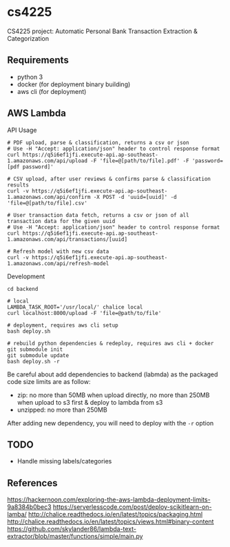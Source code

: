 # cs4225
CS4225 project: Automatic Personal Bank Transaction Extraction &amp; Categorization

## Requirements
- python 3
- docker (for deployment binary building)
- aws cli (for deployment)

## AWS Lambda

API Usage

```
# PDF upload, parse & classification, returns a csv or json
# Use -H "Accept: application/json" header to control response format
curl https://q5i6ef1jfi.execute-api.ap-southeast-1.amazonaws.com/api/upload -F 'file=@[path/to/file].pdf' -F 'password=[pdf password]'

# CSV upload, after user reviews & confirms parse & classification results
curl -v https://q5i6ef1jfi.execute-api.ap-southeast-1.amazonaws.com/api/confirm -X POST -d 'uuid=[uuid]' -d 'file=@[path/to/file].csv'

# User transaction data fetch, returns a csv or json of all transaction data for the given uuid
# Use -H "Accept: application/json" header to control response format
curl https://q5i6ef1jfi.execute-api.ap-southeast-1.amazonaws.com/api/transactions/[uuid]

# Refresh model with new csv data
curl -v https://q5i6ef1jfi.execute-api.ap-southeast-1.amazonaws.com/api/refresh-model
```

Development

```
cd backend

# local
LAMBDA_TASK_ROOT='/usr/local/' chalice local
curl localhost:8000/upload -F 'file=@path/to/file'

# deployment, requires aws cli setup
bash deploy.sh

# rebuild python dependencies & redeploy, requires aws cli + docker
git submodule init
git submodule update
bash deploy.sh -r
```

Be careful about add dependencies to backend (labmda) as the packaged code size limits are as follow:

- zip: no more than 50MB when upload directly, no more than 250MB when upload to s3 first & deploy to lambda from s3
- unzipped: no more than 250MB

After adding new dependency, you will need to deploy with the `-r` option

## TODO

- Handle missing labels/categories

## References

https://hackernoon.com/exploring-the-aws-lambda-deployment-limits-9a8384b0bec3
https://serverlesscode.com/post/deploy-scikitlearn-on-lamba/
http://chalice.readthedocs.io/en/latest/topics/packaging.html
http://chalice.readthedocs.io/en/latest/topics/views.html#binary-content
https://github.com/skylander86/lambda-text-extractor/blob/master/functions/simple/main.py
